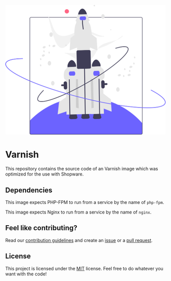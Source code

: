 <h1 align="center">
    <img src=".github/project-logo.svg" width="512px">
</h1>

# Varnish

This repository contains the source code of an Varnish image which was optimized for the use with Shopware.

## Dependencies

This image expects PHP-FPM to run from a service by the name of `php-fpm`.

This image expects Nginx to run from a service by the name of `nginx`.

## Feel like contributing?

Read our [contribution guidelines](CONTRIBUTING.md) and create
an [issue](https://github.com/sw-in-containers/varnish/issues/new/choose) or
a [pull request](https://github.com/sw-in-containers/varnish/compare).

## License

This project is licensed under the [MIT](LICENSE) license.
Feel free to do whatever you want with the code!
